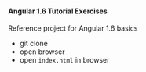 #### Angular 1.6 Tutorial Exercises
Reference project for Angular 1.6 basics

* git clone
* open browser
* open `index.html` in browser
